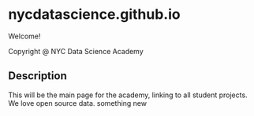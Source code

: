 # nycdatascience.github.io

Welcome!

 Copyright @ NYC Data Science Academy


## Description

This will be the main page for the academy, linking to all student projects. We love open source data.
something new
